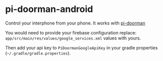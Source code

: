pi-doorman-android
==================

Control your interphone from your phone. It works with
[pi-doorman](https://github.com/GianpaMX/pi-doorman)

You would need to provide your firebase configuration replace:
`app/src/main/res/values/google_services.xml` values with yours.

Then add your api key to `PiDoormanGoogleApiKey` in your gradle properties
(`~/.gradle/gradle.properties`).
